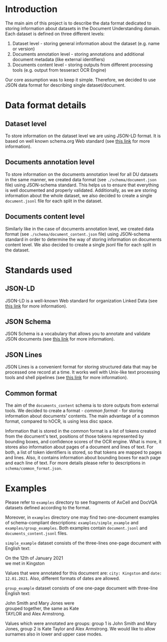 # Introduction

The main aim of this project is to describe the data format dedicated to storing information about datasets in the Document Understanding domain. Each dataset is defined on three different levels:
 1. Dataset level - storing general information about the dataset (e.g. name or version)
 2. Documents annotation level - storing annotations and additional document metadata (like external identifiers) 
 3. Documents content level - storing outputs from different processing tools (e.g. output from tesseract OCR Engine)

Our core assumption was to keep it simple. Therefore, we decided to use JSON data format for describing single dataset/document.  

# Data format details

## Dataset level 

To store information on the dataset level we are using JSON-LD format. It is based on well known schema.org Web standard (see [this link](https://developers.google.com/search/docs/data-types/dataset) for more information). 

## Documents annotation level 

To store information on the documents annotation level for all DU datasets in the same manner, we created data format (see `./schema/document.json` file) using JSON-schema standard. This helps us to ensure that everything is well documented and properly validated. 
Additionally, as we are storing information about the whole dataset, we also decided to create a single `document.jsonl` file for each split in the dataset. 

## Documents content level

Similarly like in the case of documents annotation level, we created data format (see `./schema/document_content.json` file) using JSON-schema standard in order to determine the way of storing information on documents content level. 
We also decided to create a single jsonl file for each split in the dataset. 

# Standards used

## JSON-LD

JSON-LD is a well-known Web standard for organization Linked Data (see [this link](https://json-ld.org/) for more information).

## JSON Schema

JSON Schema is a vocabulary that allows you to annotate and validate JSON documents (see [this link](https://json-schema.org/) for more information).

## JSON Lines 

JSON Lines is a convenient format for storing structured data that may be processed one record at a time. It works well with Unix-like text processing tools and shell pipelines (see [this link](https://jsonlines.org/) for more information).

## Common format

The aim of the `documents_content` schema is to store outputs from external tools. 
We decided to create a format - _common format_ - for storing information about documents' contents.
The main advantage of a common format, compared to hOCR, is using less disc space. 

Information that is stored in the common format is a list of tokens created from the document's text, 
positions of those tokens represented by bounding boxes, and confidence scores of the OCR engine. What
is more, it stores also information about pages of a document and lines of text. For both, 
a list of token identifiers is stored, so that tokens are mapped to pages and lines. Also,
it contains information about bounding boxes for each page and each line of text. 
For more details please refer to descriptions in `schema/common_format.json`.

# Examples
Please refer to `examples` directory to see fragments of AxCell and DocVQA datasets defined according to the format. 

Moreover, in `examples` directory one may find two one-document examples of schema-compliant descriptions: `examples/simple_example` and `examples/group_examples`.
Both examples contain `document.jsonl` and `documents_content.jsonl` files. 

`simple_example` dataset consists of the three-lines one-page document with English text:

On the 12th of January 2021  
we met in Kingston 

Values that were annotated for this document are: `city: Kingston` and `date: 12.01.2021`. 
Also, different formats of dates are allowed. 

`group_example` dataset consists of one one-page document with three-line English text:

John Smith and Mary Jones were  
grouped together, the same as Kate  
TAYLOR and Alex Armstrong. 

Values which were annotated are groups: group 1 is John Smith and Mary Jones, group 2 is Kate Taylor and Alex Armstrong.
We would like to allow surnames also in lower and upper case modes. 
